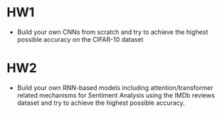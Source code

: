 # HW1
- Build your own CNNs from scratch and try to achieve the highest possible accuracy on the CIFAR-10 dataset

# HW2
- Build your own RNN-based models including attention/transformer related mechanisms for Sentiment Analysis using the IMDb reviews dataset and try to achieve the highest possible accuracy.
